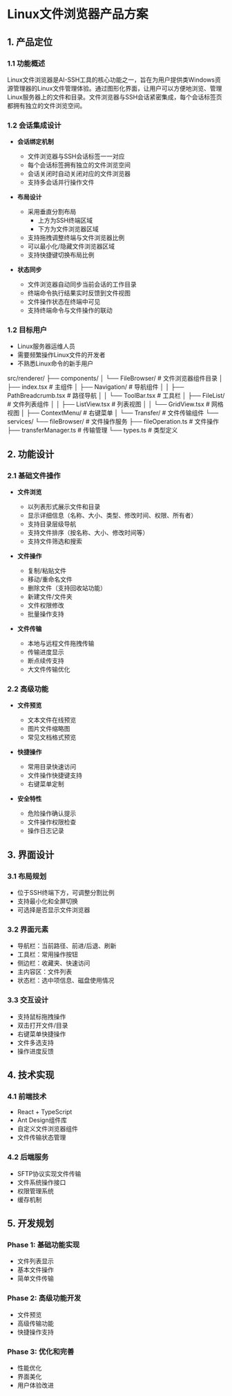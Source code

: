 # Linux文件浏览器产品方案

## 1. 产品定位

### 1.1 功能概述
Linux文件浏览器是AI-SSH工具的核心功能之一，旨在为用户提供类Windows资源管理器的Linux文件管理体验。通过图形化界面，让用户可以方便地浏览、管理Linux服务器上的文件和目录。文件浏览器与SSH会话紧密集成，每个会话标签页都拥有独立的文件浏览空间。

### 1.2 会话集成设计
- **会话绑定机制**
  * 文件浏览器与SSH会话标签一一对应
  * 每个会话标签拥有独立的文件浏览空间
  * 会话关闭时自动关闭对应的文件浏览器
  * 支持多会话并行操作文件

- **布局设计**
  * 采用垂直分割布局
    - 上方为SSH终端区域
    - 下方为文件浏览器区域
  * 支持拖拽调整终端与文件浏览器比例
  * 可以最小化/隐藏文件浏览器区域
  * 支持快捷键切换布局比例

- **状态同步**
  * 文件浏览器自动同步当前会话的工作目录
  * 终端命令执行结果实时反馈到文件视图
  * 文件操作状态在终端中可见
  * 支持终端命令与文件操作的联动

### 1.2 目标用户
- Linux服务器运维人员
- 需要频繁操作Linux文件的开发者
- 不熟悉Linux命令的新手用户

src/renderer/
  ├── components/
  │   └── FileBrowser/                # 文件浏览器组件目录
  │       ├── index.tsx               # 主组件
  │       ├── Navigation/             # 导航组件
  │       │   ├── PathBreadcrumb.tsx  # 路径导航
  │       │   └── ToolBar.tsx         # 工具栏
  │       ├── FileList/               # 文件列表组件
  │       │   ├── ListView.tsx        # 列表视图
  │       │   └── GridView.tsx        # 网格视图
  │       ├── ContextMenu/            # 右键菜单
  │       └── Transfer/               # 文件传输组件
  └── services/
      └── fileBrowser/                # 文件操作服务
          ├── fileOperation.ts        # 文件操作
          ├── transferManager.ts      # 传输管理
          └── types.ts               # 类型定义

## 2. 功能设计

### 2.1 基础文件操作
- **文件浏览**
  * 以列表形式展示文件和目录
  * 显示详细信息（名称、大小、类型、修改时间、权限、所有者）
  * 支持目录层级导航
  * 支持文件排序（按名称、大小、修改时间等）
  * 支持文件筛选和搜索

- **文件操作**
  * 复制/粘贴文件
  * 移动/重命名文件
  * 删除文件（支持回收站功能）
  * 新建文件/文件夹
  * 文件权限修改
  * 批量操作支持

- **文件传输**
  * 本地与远程文件拖拽传输
  * 传输进度显示
  * 断点续传支持
  * 大文件传输优化

### 2.2 高级功能
- **文件预览**
  * 文本文件在线预览
  * 图片文件缩略图
  * 常见文档格式预览

- **快捷操作**
  * 常用目录快速访问
  * 文件操作快捷键支持
  * 右键菜单定制

- **安全特性**
  * 危险操作确认提示
  * 文件操作权限检查
  * 操作日志记录

## 3. 界面设计

### 3.1 布局规划
- 位于SSH终端下方，可调整分割比例
- 支持最小化和全屏切换
- 可选择是否显示文件浏览器

### 3.2 界面元素
- 导航栏：当前路径、前进/后退、刷新
- 工具栏：常用操作按钮
- 侧边栏：收藏夹、快速访问
- 主内容区：文件列表
- 状态栏：选中项信息、磁盘使用情况

### 3.3 交互设计
- 支持鼠标拖拽操作
- 双击打开文件/目录
- 右键菜单快捷操作
- 文件多选支持
- 操作进度反馈

## 4. 技术实现

### 4.1 前端技术
- React + TypeScript
- Ant Design组件库
- 自定义文件浏览器组件
- 文件传输状态管理

### 4.2 后端服务
- SFTP协议实现文件传输
- 文件系统操作接口
- 权限管理系统
- 缓存机制

## 5. 开发规划

### Phase 1: 基础功能实现
- 文件列表显示
- 基本文件操作
- 简单文件传输

### Phase 2: 高级功能开发
- 文件预览
- 高级传输功能
- 快捷操作支持

### Phase 3: 优化和完善
- 性能优化
- 界面美化
- 用户体验改进
